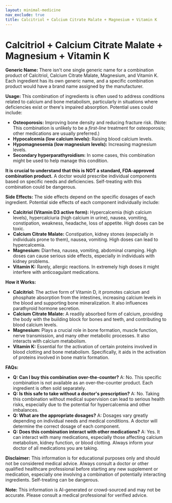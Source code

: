 ```yaml
---
layout: minimal-medicine
nav_exclude: true
title: Calcitriol + Calcium Citrate Malate + Magnesium + Vitamin K
---
```


# Calcitriol + Calcium Citrate Malate + Magnesium + Vitamin K

**Generic Name:**  There isn't one single generic name for a combination product of Calcitriol, Calcium Citrate Malate, Magnesium, and Vitamin K.  Each ingredient has its own generic name, and a specific combination product would have a brand name assigned by the manufacturer.

**Usage:** This combination of ingredients is often used to address conditions related to calcium and bone metabolism, particularly in situations where deficiencies exist or there's impaired absorption.  Potential uses could include:

* **Osteoporosis:** Improving bone density and reducing fracture risk.  (Note: This combination is unlikely to be a *first-line* treatment for osteoporosis; other medications are usually preferred.)
* **Hypocalcemia (low calcium levels):** Raising blood calcium levels.
* **Hypomagnesemia (low magnesium levels):** Increasing magnesium levels.
* **Secondary hyperparathyroidism:**  In some cases, this combination might be used to help manage this condition.

**It is crucial to understand that this is NOT a standard, FDA-approved combination product.**  A doctor would prescribe individual components based on specific needs and deficiencies. Self-treating with this combination could be dangerous.


**Side Effects:**  The side effects depend on the specific dosages of each ingredient.  Potential side effects of each component individually include:

* **Calcitriol (Vitamin D3 active form):**  Hypercalcemia (high calcium levels), hypercalciuria (high calcium in urine), nausea, vomiting, constipation, weakness, headache, loss of appetite.  High doses can be toxic.
* **Calcium Citrate Malate:**  Constipation, kidney stones (especially in individuals prone to them), nausea, vomiting.  High doses can lead to hypercalcemia.
* **Magnesium:** Diarrhea, nausea, vomiting, abdominal cramping.  High doses can cause serious side effects, especially in individuals with kidney problems.
* **Vitamin K:**  Rarely, allergic reactions.  In extremely high doses it might interfere with anticoagulant medications.


**How it Works:**

* **Calcitriol:**  The active form of Vitamin D, it promotes calcium and phosphate absorption from the intestines, increasing calcium levels in the blood and supporting bone mineralization.  It also influences parathyroid hormone secretion.
* **Calcium Citrate Malate:**  A readily absorbed form of calcium, providing the body with the building block for bones and teeth, and contributing to blood calcium levels.
* **Magnesium:**  Plays a crucial role in bone formation, muscle function, nerve transmission, and many other metabolic processes. It also interacts with calcium metabolism.
* **Vitamin K:**  Essential for the activation of certain proteins involved in blood clotting and bone metabolism.  Specifically, it aids in the activation of proteins involved in bone matrix formation.


**FAQs:**

* **Q: Can I buy this combination over-the-counter?**  A: No.  This specific combination is not available as an over-the-counter product.  Each ingredient is often sold separately.
* **Q: Is this safe to take without a doctor's prescription?** A: No.  Taking this combination without medical supervision can lead to serious health risks, especially due to the potential for hypercalcemia and other imbalances.
* **Q: What are the appropriate dosages?** A: Dosages vary greatly depending on individual needs and medical conditions. A doctor will determine the correct dosage of each component.
* **Q: Does this combination interact with other medications?** A: Yes.  It can interact with many medications, especially those affecting calcium metabolism, kidney function, or blood clotting.  Always inform your doctor of all medications you are taking.


**Disclaimer:** This information is for educational purposes only and should not be considered medical advice.  Always consult a doctor or other qualified healthcare professional before starting any new supplement or medication, especially one involving a combination of potentially interacting ingredients.  Self-treating can be dangerous.


**Note:** This information is AI-generated or crowd-sourced and may not be accurate. Please consult a medical professional for verified advice.